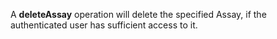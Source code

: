 A **deleteAssay** operation will delete the specified Assay, if the authenticated user has sufficient access to it.

